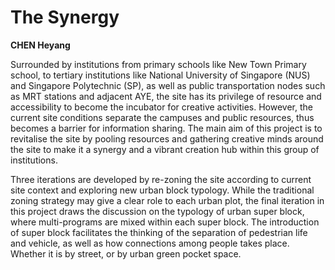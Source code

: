 # The Synergy

**CHEN Heyang**

Surrounded by institutions from primary schools like New Town Primary school, to tertiary institutions like National University of Singapore (NUS) and Singapore Polytechnic (SP), as well as public transportation nodes such as MRT stations and adjacent AYE, the site has its privilege of resource and accessibility to become the incubator for creative activities. However, the current site conditions separate the campuses and public resources, thus becomes a barrier for information sharing. The main aim of this project is to revitalise the site by pooling resources and gathering creative minds around the site to make it a synergy and a vibrant creation hub within this group of institutions. 

Three iterations are developed by re-zoning the site according to current site context and exploring new urban block typology. While the traditional zoning strategy may give a clear role to each urban plot, the final iteration in this project draws the discussion on the typology of urban super block, where multi-programs are mixed within each super block. The introduction of super block facilitates the thinking of the separation of pedestrian life and vehicle, as well as how connections among people takes place. Whether it is by street, or by urban green pocket space.

